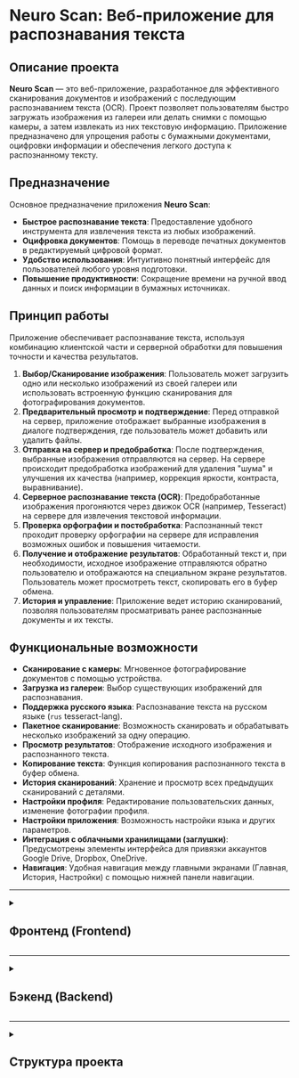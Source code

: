 # Neuro Scan: Веб-приложение для распознавания текста

## Описание проекта

**Neuro Scan** — это веб-приложение, разработанное для эффективного сканирования документов и изображений с последующим распознаванием текста (OCR). Проект позволяет пользователям быстро загружать изображения из галереи или делать снимки с помощью камеры, а затем извлекать из них текстовую информацию. Приложение предназначено для упрощения работы с бумажными документами, оцифровки информации и обеспечения легкого доступа к распознанному тексту.

## Предназначение

Основное предназначение приложения **Neuro Scan**:

*   **Быстрое распознавание текста**: Предоставление удобного инструмента для извлечения текста из любых изображений.
*   **Оцифровка документов**: Помощь в переводе печатных документов в редактируемый цифровой формат.
*   **Удобство использования**: Интуитивно понятный интерфейс для пользователей любого уровня подготовки.
*   **Повышение продуктивности**: Сокращение времени на ручной ввод данных и поиск информации в бумажных источниках.

## Принцип работы

Приложение обеспечивает распознавание текста, используя комбинацию клиентской части и серверной обработки для повышения точности и качества результатов.

1.  **Выбор/Сканирование изображения**: Пользователь может загрузить одно или несколько изображений из своей галереи или использовать встроенную функцию сканирования для фотографирования документов.
2.  **Предварительный просмотр и подтверждение**: Перед отправкой на сервер, приложение отображает выбранные изображения в диалоге подтверждения, где пользователь может добавить или удалить файлы.
3.  **Отправка на сервер и предобработка**: После подтверждения, выбранные изображения отправляются на сервер. На сервере происходит предобработка изображений для удаления "шума" и улучшения их качества (например, коррекция яркости, контраста, выравнивание).
4.  **Серверное распознавание текста (OCR)**: Предобработанные изображения прогоняются через движок OCR (например, Tesseract) на сервере для извлечения текстовой информации.
5.  **Проверка орфографии и постобработка**: Распознанный текст проходит проверку орфографии на сервере для исправления возможных ошибок и повышения читаемости.
6.  **Получение и отображение результатов**: Обработанный текст и, при необходимости, исходное изображение отправляются обратно пользователю и отображаются на специальном экране результатов. Пользователь может просмотреть текст, скопировать его в буфер обмена.
7.  **История и управление**: Приложение ведет историю сканирований, позволяя пользователям просматривать ранее распознанные документы и их тексты.

## Функциональные возможности

*   **Сканирование с камеры**: Мгновенное фотографирование документов с помощью устройства.
*   **Загрузка из галереи**: Выбор существующих изображений для распознавания.
*   **Поддержка русского языка**: Распознавание текста на русском языке (`rus` tesseract-lang).
*   **Пакетное сканирование**: Возможность сканировать и обрабатывать несколько изображений за одну операцию.
*   **Просмотр результатов**: Отображение исходного изображения и распознанного текста.
*   **Копирование текста**: Функция копирования распознанного текста в буфер обмена.
*   **История сканирований**: Хранение и просмотр всех предыдущих сканирований с деталями.
*   **Настройки профиля**: Редактирование пользовательских данных, изменение фотографии профиля.
*   **Настройки приложения**: Возможность настройки языка и других параметров.
*   **Интеграция с облачными хранилищами (заглушки)**: Предусмотрены элементы интерфейса для привязки аккаунтов Google Drive, Dropbox, OneDrive.
*   **Навигация**: Удобная навигация между главными экранами (Главная, История, Настройки) с помощью нижней панели навигации.

---

<details>
<summary><h2>Фронтенд (Frontend)</h2></summary>

### Технологический стек Frontend

*   **React**: Основной фреймворк для создания пользовательского интерфейса.
*   **React Router DOM**: Для маршрутизации и навигации по различным экранам приложения.
*   **HTML5/CSS3**: Для структурирования содержимого и стилизации компонентов.
*   **JavaScript (ES6+)**: Язык программирования для логики приложения.

### Установка и запуск Frontend

Для запуска фронтенд-части проекта локально выполните следующие шаги:

1.  **Клонируйте репозиторий** (если применимо, иначе пропустите этот шаг и перейдите в папку проекта):
    ```bash
    git clone <URL_репозитория>
    cd ocr-scanner
    ```
2.  **Перейдите в корневую директорию Frontend** (фактически `src`):
    ```bash
    cd src
    ```
3.  **Установите зависимости** (если не установлено):
    ```bash
    npm install
    ```
4.  **Запустите приложение в режиме разработки**:
    ```bash
    npm start
    ```
    Приложение будет доступно по адресу [http://localhost:3000](http://localhost:3000) (или другому порту, если 3000 занят).

</details>

---

<details>
<summary><h2>Бэкенд (Backend)</h2></summary>

### Описание и назначение Backend

Серверная часть приложения **Neuro Scan** написана на Python с использованием фреймворка FastAPI. Она отвечает за всю тяжелую логику обработки изображений, распознавания текста и проверки орфографии, разгружая клиентскую часть и обеспечивая высокую производительность и точность.

### Принцип работы Backend

1.  **Загрузка файлов (`UploadService`)**: При получении изображений с клиентской части, `UploadService` отвечает за их безопасную загрузку и сохранение во временной директории на сервере с уникальными именами файлов.
2.  **Предобработка изображений (`ProcessingService`)**: Загруженные изображения передаются в `ProcessingService`, который выполняет следующие операции:
    *   **Чтение изображения**: Загрузка изображения с диска.
    *   **Преобразование в оттенки серого**: Для улучшения качества распознавания.
    *   **Коррекция наклона (Deskew)**: Автоматическое определение и исправление угла наклона текста на изображении с использованием библиотеки `deskew` и `scikit-image`, что значительно повышает точность OCR.
    *   **Сохранение обработанных изображений**: Обработанные изображения сохраняются во временную директорию для дальнейшего OCR.
3.  **Распознавание текста (OCR) (`OcrScanner`)**: Обработанные изображения поступают в `OcrScanner`, который использует библиотеку `EasyOCR` для извлечения текста. EasyOCR — это мощный инструмент, поддерживающий множество языков, включая русский, и способный эффективно работать с различными шрифтами и форматами.
4.  **Проверка орфографии и постобработка (`CorrectingErrors`)**: Распознанный текст передается в `CorrectingErrors` сервис. Этот сервис использует библиотеку `language-tool-python` для проверки орфографии и грамматики извлеченного текста. Это помогает исправить распространенные ошибки распознавания и предоставить пользователю более чистый и точный результат.
5.  **Хранение данных**: Бэкенд также включает репозитории и модели данных на основе SQLModel, которые отвечают за взаимодействие с базой данных (SQLite в текущей конфигурации) для хранения информации о пользователях, документах, истории сканирований и настроек.

### Технологический стек Backend

*   **FastAPI**: Высокопроизводительный фреймворк для построения API на Python.
*   **Uvicorn**: Асинхронный сервер ASGI для запуска FastAPI.
*   **SQLModel**: Библиотека для взаимодействия с базой данных (на основе SQLAlchemy и Pydantic).
*   **OpenCV (`opencv-python`), scikit-image, Pillow, deskew**: Библиотеки для предобработки изображений (удаление шума, улучшение качества, коррекция наклона).
*   **EasyOCR**: Инструмент для оптического распознавания символов (OCR) на сервере.
*   **language-tool-python**: Инструмент для проверки орфографии и грамматики.

### API Эндпоинты

Сервер предоставляет следующие основные API эндпоинты:

*   **`POST /upload`**: Принимает файлы изображений от клиента для загрузки на сервер.
    *   **Метод**: `POST`
    *   **Параметры**: `file` (UploadFile)
    *   **Возвращает**: информацию о загруженном файле (имя, путь, статус).
*   **`POST /process`**: Запускает процесс предобработки всех загруженных изображений.
    *   **Метод**: `POST`
    *   **Возвращает**: Результаты обработки изображений.
*   **`POST /correct`**: Запускает процесс проверки орфографии распознанного текста.
    *   **Метод**: `POST`
    *   **Возвращает**: Список найденных ошибок и, возможно, предложений по исправлению.
*   **`/docs`**: Документация API в формате Swagger UI (автоматически генерируется FastAPI).
*   **`/redoc`**: Документация API в формате ReDoc (автоматически генерируется FastAPI).

### База данных Backend

Проект использует SQLite в качестве базы данных по умолчанию, настроенной через `SQLModel` и `SQLAlchemy` с асинхронным драйвером `aiosqlite`. Модели данных определены в `back/src/models/`.

### Установка и запуск Backend

Для запуска бэкенд-части проекта локально выполните следующие шаги:

1.  **Перейдите в корневую директорию Backend** (фактически `back`):
    ```bash
    cd back
    ```
2.  **Создайте и активируйте виртуальное окружение** (рекомендуется):
    ```bash
    python -m venv venv
    # Для Windows
    .\venv\Scripts\activate
    # Для macOS/Linux
    source venv/bin/activate
    ```
3.  **Установите зависимости бэкенда** (если не установлено):
    ```bash
    pip install -r requirements.txt
    ```
4.  **Запустите сервер**:
    ```bash
    uvicorn main:app --host 0.0.0.0 --port 8000 --reload
    ```
    Сервер будет доступен по адресу [http://localhost:8000](http://localhost:8000). Документация API (Swagger UI) будет доступна по адресу [http://localhost:8000/docs](http://localhost:8000/docs).

</details>

---

<details>
<summary><h2>Структура проекта</h2></summary>

Проект имеет следующую структуру каталогов:

```
Neuro-Scan/
├── Backend/                       # Серверная часть приложения
│   ├── src/                    # Исходный код бэкенда
│   │   ├── config/             # Настройки приложения (БД, проекта)
│   │   │   └── database/
│   │   │   └── project_config.py
│   │   ├── models/             # Модели данных (SQLModel, Pydantic)
│   │   ├── repositories/       # Репозитории для работы с БД
│   │   ├── services/           # Бизнес-логика (загрузка, обработка, OCR, исправление ошибок)
│   │   │   ├── correcting_service.py # Сервис для проверки орфографии
│   │   │   ├── ocr_service.py      # Сервис для OCR
│   │   │   ├── processing_service.py # Сервис для предобработки изображений
│   │   │   └── upload_service.py   # Сервис для загрузки файлов
│   │   ├── routes.py           # API роуты (FastAPI)
│   │   └── __init__.py
│   ├── main.py                 # Точка входа для серверного приложения
│   └── requirements.txt        # Зависимости Python
├── Frondend/
├── src/                        # Фронтенд часть приложения
│   │   ├── assets/               # Изображения и иконки приложения
│   │   ├── components/           # Переиспользуемые UI-компоненты (Button, Header, BottomNav и т.д.)
│   │   │   ├── BottomNav.js
│   │   │   ├── Button.js
│   │   │   ├── Header.js
│   │   │   ├── HistoryItem.js
│   │   │   ├── ProPower.js
│   │   │   └── ScanConfirmationDialog.js
│   │   ├── screens/              # Экраны/страницы приложения
│   │   │   ├── DocumentDetailScreen.js
│   │   │   ├── EditProfileScreen.js
│   │   │   ├── HistoryScreen.js
│   │   │   ├── ScanResultScreen.js
│   │   │   └── SettingsScreen.js
│   │   ├── styles/               # CSS-стили для компонентов и экранов
│   │   ├── App.js                # Главный компонент приложения, маршрутизация
│   │   └── index.js              # Точка входа в приложение

```

</details>
